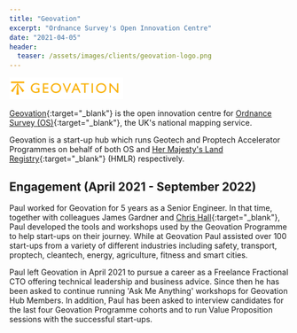 ```yaml
---
title: "Geovation"
excerpt: "Ordnance Survey's Open Innovation Centre"
date: "2021-04-05"
header:
  teaser: /assets/images/clients/geovation-logo.png
---
```


![Geovation logo](/assets/images/clients/geovation-logo.webp?raw=true)

[Geovation](https://geovation.uk/){:target="_blank"} is the open innovation centre for [Ordnance Survey (OS)](https://www.ordnancesurvey.co.uk/){:target="_blank"}, the UK's national mapping service.

Geovation is a start-up hub which runs Geotech and Proptech Accelerator Programmes on behalf of both OS and [Her Majesty's Land Registry](https://www.gov.uk/government/organisations/land-registry){:target="_blank"} (HMLR) respectively.

## Engagement (April 2021 - September 2022)

Paul worked for Geovation for 5 years as a Senior Engineer. In that time, together with colleagues James Gardner and [Chris Hall](https://www.linkedin.com/in/chrisdhall){:target="_blank"}, Paul developed the tools and workshops used by the Geovation Programme to help start-ups on their journey. While at Geovation Paul assisted over 100 start-ups from a variety of different industries including safety, transport, proptech, cleantech, energy, agriculture, fitness and smart cities.

Paul left Geovation in April 2021 to pursue a career as a Freelance Fractional CTO offering technical leadership and business advice. Since then he has been asked to continue running 'Ask Me Anything' workshops for Geovation Hub Members. In addition, Paul has been asked to interview candidates for the last four Geovation Programme cohorts and to run Value Proposition sessions with the successful start-ups.
